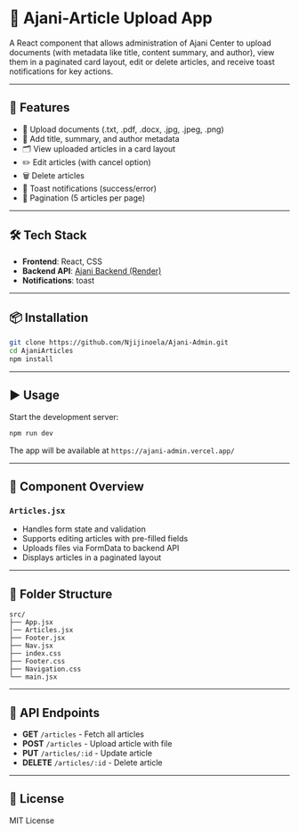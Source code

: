 # 📄 Ajani-Article Upload App

A React component that allows administration of Ajani Center to upload documents (with metadata like title, content summary, and author), view them in a paginated card layout, edit or delete articles, and receive toast notifications for key actions.

---

## 🚀 Features

- 📂 Upload documents (.txt, .pdf, .docx, .jpg, .jpeg, .png)
- 📝 Add title, summary, and author metadata
- 🗂 View uploaded articles in a card layout
- ✏️ Edit articles (with cancel option)
- 🗑 Delete articles
- 🔔 Toast notifications (success/error)
- 📃 Pagination (5 articles per page)

---

## 🛠 Tech Stack

- **Frontend**: React, CSS
- **Backend API**: [Ajani Backend (Render)](https://ajani-backend-5oot.onrender.com)
- **Notifications**: toast

---

## 📦 Installation

```bash
git clone https://github.com/Njijinoela/Ajani-Admin.git
cd AjaniArticles
npm install
```

---

## ▶️ Usage

Start the development server:

```bash
npm run dev
```

The app will be available at `https://ajani-admin.vercel.app/`

---

## 🧩 Component Overview

### `Articles.jsx`

- Handles form state and validation
- Supports editing articles with pre-filled fields
- Uploads files via FormData to backend API
- Displays articles in a paginated layout

---

## 📁 Folder Structure

```
src/
├── App.jsx
│── Articles.jsx
├── Footer.jsx
├── Nav.jsx
├── index.css
├── Footer.css
├── Navigation.css
└── main.jsx
```

---

## 🧪 API Endpoints

- **GET** `/articles` - Fetch all articles
- **POST** `/articles` - Upload article with file
- **PUT** `/articles/:id` - Update article
- **DELETE** `/articles/:id` - Delete article

---

## 📜 License

MIT License
